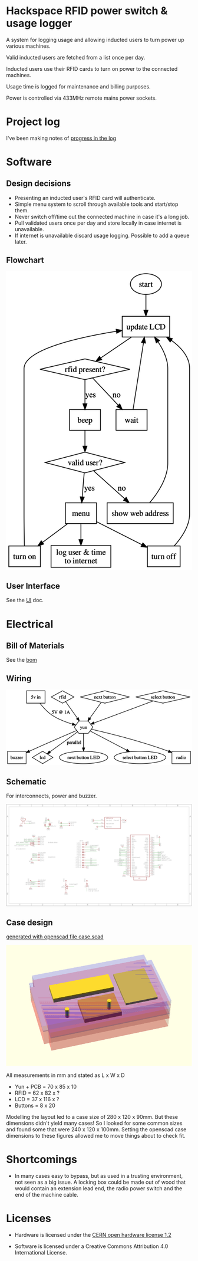 # Hackspace RFID power switch & usage logger

A system for logging usage and allowing inducted users to turn power up various machines.

Valid inducted users are fetched from a list once per day.

Inducted users use their RFID cards to turn on power to the connected machines.

Usage time is logged for maintenance and billing purposes.

Power is controlled via 433MHz remote mains power sockets.

# Project log

I've been making notes of [progress in the log](project_log.md)

# Software

## Design decisions

* Presenting an inducted user's RFID card will authenticate.
* Simple menu system to scroll through available tools and start/stop them.
* Never switch off/time out the connected machine in case it's a long job.
* Pull validated users once per day and store locally in case internet is unavailable.
* If internet is unavailable discard usage logging. Possible to add a queue later.

## Flowchart

![software](software/software.png)

## User Interface

See the [UI](ui.md) doc.

# Electrical

## Bill of Materials

See the [bom](bom.md)

## Wiring

![electrical components and wiring](electronics/electrical.png)

## Schematic

For interconnects, power and buzzer.

![schematic](electronics/schematic.png)

## Case design

[generated with openscad file case.scad](case/case.scad)

![case](case/case.png)

All measurements in mm and stated as L x W x D

* Yun + PCB = 70 x 85 x 10
* RFID = 62 x 82 x ?
* LCD = 37 x 116 x ?
* Buttons = 8 x 20

Modelling the layout led to a case size of 280 x 120 x 90mm.
But these dimensions didn't yield many cases! So I looked for some common sizes
and found some that were 240 x 120 x 100mm. Setting the openscad case dimensions
to these figures allowed me to move things about to check fit.

# Shortcomings

* In many cases easy to bypass, but as used in a trusting environment, not seen as a big issue. A locking box could be made out of wood that would contain an extension lead end, the radio power switch and the end of the machine cable.

# Licenses

* Hardware is licensed under the [CERN open hardware license 1.2](http://www.ohwr.org/attachments/2388/cern_ohl_v_1_2.txt)

* Software is licensed under a Creative Commons Attribution 4.0 International License.
